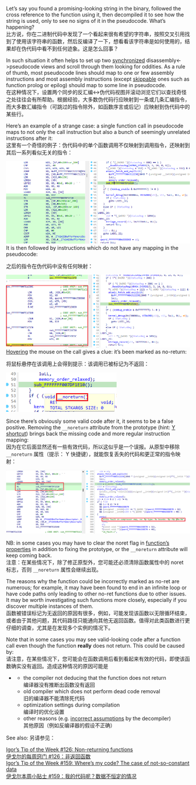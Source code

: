 Let’s say you found a promising-looking string in the binary, followed the cross reference to the function using it, then decompiled it to see how the string is used, only to see no signs of it in the pseudocode. What’s happening?  
比方说，你在二进制代码中发现了一个看起来很有希望的字符串，按照交叉引用找到了使用该字符串的函数，然后反编译了一下，想看看该字符串是如何使用的，结果却在伪代码中看不到任何迹象。这是怎么回事？

  
In such situation it often helps to set up two [synchronized](https://hex-rays.com/blog/igors-tip-of-the-week-154-synchronized-views/) disassembly<->pseudocode views and scroll through them looking for oddities. As a rule of thumb, most pseudocode lines should map to one or few assembly instructions and most assembly instructions (except [skippable](https://hex-rays.com/blog/igors-tip-of-the-week-68-skippable-instructions/) ones such as function prolog or epilog) should map to some line in pseudocode.  
在这种情况下，设置两个同步的反汇编<->伪代码视图并滚动浏览它们以查找奇怪之处往往会有所帮助。根据经验，大多数伪代码行应映射到一条或几条汇编指令，而大多数汇编指令（可跳过的指令除外，如函数序言或后记）应映射到伪代码中的某些行。

Here’s an example of a strange case: a single function call in pseudocode maps to not only the call instruction but also a bunch of seemingly unrelated instructions after it:  
这里有一个奇怪的例子：伪代码中的单个函数调用不仅映射到调用指令，还映射到其后一系列看似无关的指令：

![](assets/2023/10/misssing-noret1.png)  
It is then followed by instructions which do not have any mapping in the pseudocode:

  
之后的指令在伪代码中没有任何映射：

![](assets/2023/10/misssing-noret2.png)  
[Hovering](https://hex-rays.com/blog/igors-tip-of-the-week-66-decompiler-annotations/) the mouse on the call gives a clue: it’s been marked as no-return:

  
将鼠标悬停在该调用上会得到提示：该调用已被标记为不返回：

![](assets/2023/10/misssing-noret3.png)

Since there’s obviously some valid code after it, it seems to be a false positive. Removing the `__noreturn` attribute from the prototype (hint: [Y shortcut](https://hex-rays.com/blog/igors-tip-of-the-week-42-renaming-and-retyping-in-the-decompiler/)) brings back the missing code and more regular instruction mapping:  
因为在它后面显然还有一些有效代码，所以这似乎是一个误报。从原型中移除 `__noreturn` 属性（提示： Y 快捷键），就能恢复丢失的代码和更正常的指令映射：

![](assets/2023/10/misssing-noret4.png)

NB: in some cases you may have to clear the noret flag in [function’s properties](https://hex-rays.com/blog/igors-tip-of-the-week-126-non-returning-functions/) in addition to fixing the prototype, or the `__noreturn` attribute will keep coming back.  
注意：在某些情况下，除了修正原型外，您可能还必须清除函数属性中的 noret 标志，否则 `__noreturn` 属性会继续出现。

The reasons why the function could be incorrectly marked as no-ret are numerous; for example, it may have been found to end in an infinite loop or have code paths only leading to other no-ret functions due to other issues. It may be worth investigating such functions more closely, especially if you discover multiple instances of them.  
函数被错误标记为无返回的原因有很多，例如，可能发现该函数以无限循环结束，或者由于其他问题，其代码路径只能通向其他无返回函数。值得对此类函数进行更仔细的调查，尤其是在发现多个实例的情况下。

Note that in some cases you may see valid-looking code after a function call even though the function **really** does not return. This could be caused by:  
请注意，在某些情况下，您可能会在函数调用后看到看起来有效的代码，即使该函数确实没有返回。造成这种情况的原因可能是

-   -   the compiler not deducing that the function does not return  
        编译器没有推断出函数没有返回
    -   old compiler which does not perform dead code removal  
        旧的编译器不能清除死代码
    -   optimization settings during compilation  
        编译时的优化设置
    -   other reasons (e.g. [incorrect assumptions](https://hex-rays.com/blog/igors-tip-of-the-week-159-wheres-my-code-the-case-of-not-so-constant-data/) by the decompiler)  
        其他原因（例如反编译器的假设不正确）

See also: 另请参见：

[Igor’s Tip of the Week #126: Non-returning functions  
伊戈尔的每周窍门 #126：非返回函数](https://hex-rays.com/blog/igors-tip-of-the-week-126-non-returning-functions/)  
[Igor’s Tip of the Week #159: Where’s my code? The case of not-so-constant data  
伊戈尔本周小贴士 #159：我的代码呢？数据不恒定的情况](https://hex-rays.com/blog/igors-tip-of-the-week-159-wheres-my-code-the-case-of-not-so-constant-data/)